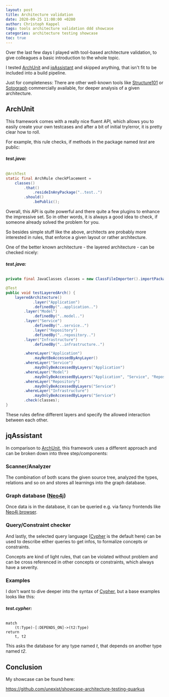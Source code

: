 ```yaml
---
layout: post
title: Architecture validation
date: 2020-09-25 11:00:00 +0200
author: Christoph Kappel
tags: tools architecture validation ddd showcase
categories: architecture testing showcase
toc: true
---
```

Over the last few days I played with tool-based architecture validation, to give colleagues a basic
introduction to the whole topic.

I tested [ArchUnit][1] and [jqAssistant][2] and skipped anything, that isn't fit to be included
into a build pipeline.

Just for completeness: There are other well-known tools like [Structure101][3] or [Sotograph][4]
commercially available, for deeper analysis of a given architecture.

## ArchUnit

This framework comes with a really nice fluent API, which allows you to easily create your own
testcases and after a bit of initial try/error, it is pretty clear how to roll.

For example, this rule checks, if methods in the package named *test* are public:

###### **test.java:**
```java
@ArchTest
static final ArchRule checkPlacement =
    classes()
        .that()
            .resideInAnyPackage("..test..")
        .should()
            .bePublic();
```

Overall, this API is quite powerful and there quite a few plugins to enhance the impressive set. So
in other words, it is always a good idea to check, if someone already solved the problem for you.

So besides simple stuff like the above, architects are probably more interested in rules, that
enforce a given layout or rather architecture.

One of the better known architecture - the layered architecture - can be checked nicely:

###### **test.java:**
```java
private final JavaClasses classes = new ClassFileImporter().importPackages("dev.unexist");

@Test
public void testLayeredArch() {
    layeredArchitecture()
            .layer("Application")
            .definedBy("..application..")
        .layer("Model")
            .definedBy("..model..")
        .layer("Service")
            .definedBy("..service..")
            .layer("Repository")
            .definedBy("..repository..")
        .layer("Infrastructure")
            .definedBy("..infrastructure..")

        .whereLayer("Application")
            .mayNotBeAccessedByAnyLayer()
        .whereLayer("Service")
            .mayOnlyBeAccessedByLayers("Application")
        .whereLayer("Model")
            .mayOnlyBeAccessedByLayers("Application", "Service", "Repository")
        .whereLayer("Repository")
            .mayOnlyBeAccessedByLayers("Service")
        .whereLayer("Infrastructure")
            .mayOnlyBeAccessedByLayers("Service")
        .check(classes);
}
```

These rules define different layers and specify the allowed interaction between each other.

## jqAssistant

In comparison to [ArchUnit][1], this framework uses a different approach
and can be broken down into three step/components:

### Scanner/Analyzer

The combination of both scans the given source tree, analyzed the types, relations and so on and
stores all learnings into the graph database.

### Graph database ([Neo4j][5])

Once data is in the database, it can be queried e.g. via fancy frontends like [Neo4j browser][6].

### Query/Constraint checker

And lastly, the selected query language ([Cypher][7] is the default here) can be used to describe either
queries to get infos, to formalize concepts or constraints.

Concepts are kind of light rules, that can be violated without problem and can be cross referenced
in other concepts or constraints, which always have a severity.

### Examples

I don't want to dive deeper into the syntax of [Cypher][7], but a base examples looks
like this:

###### **test.cypher:**
```cypher
match
    (t:Type)-[:DEPENDS_ON]->(t2:Type)
return
    t, t2
```

This asks the database for any type named *t*, that depends on another type named *t2*.

## Conclusion

My showcase can be found here:

<https://github.com/unexist/showcase-architecture-testing-quarkus>

[1]: https://www.archunit.org/
[2]: https://jqassistant.org/
[3]: https://structure101.com/
[4]: https://www.hello2morrow.com/products/sotograph
[5]: https://neo4j.com/
[6]: https://neo4j.com/developer/neo4j-browser/
[7]: https://neo4j.com/developer/cypher/
